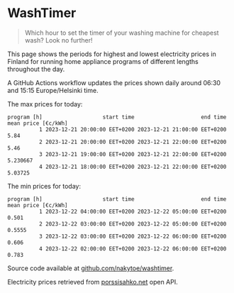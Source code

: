 
# WashTimer

> Which hour to set the timer of your washing machine for cheapest wash? Look no further!

This page shows the periods for highest and lowest electricity prices in Finland 
for running home appliance programs of different lengths throughout the day. 

A GitHub Actions workflow updates the prices shown daily around 06:30 and 15:15 Europe/Helsinki time.

The max prices for today:

	program [h]                   start time                     end time mean price [€c/kWh]
	          1 2023-12-21 20:00:00 EET+0200 2023-12-21 21:00:00 EET+0200                5.84
	          2 2023-12-21 20:00:00 EET+0200 2023-12-21 22:00:00 EET+0200                5.46
	          3 2023-12-21 19:00:00 EET+0200 2023-12-21 22:00:00 EET+0200            5.230667
	          4 2023-12-21 18:00:00 EET+0200 2023-12-21 22:00:00 EET+0200             5.03725

The min prices for today:

	program [h]                   start time                     end time mean price [€c/kWh]
	          1 2023-12-22 04:00:00 EET+0200 2023-12-22 05:00:00 EET+0200               0.501
	          2 2023-12-22 03:00:00 EET+0200 2023-12-22 05:00:00 EET+0200              0.5555
	          3 2023-12-22 03:00:00 EET+0200 2023-12-22 06:00:00 EET+0200               0.606
	          4 2023-12-22 02:00:00 EET+0200 2023-12-22 06:00:00 EET+0200               0.783


Source code available at [github.com/nakytoe/washtimer](https://github.com/nakytoe/washtimer).

Electricity prices retrieved from [porssisahko.net](https://porssisahko.net/api) open API.
